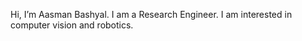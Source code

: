 Hi, I’m Aasman Bashyal. 
I am a Research Engineer.
I am interested in computer vision and robotics.

